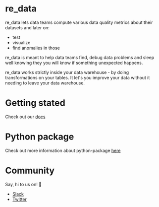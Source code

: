 # re_data

re_data lets data teams compute various data quality metrics about their datasets and later on:
  - test
  - visualize
  - find anomalies in those

re_data is meant to help data teams find, debug data problems and sleep well knowing they you will know if something unexpected happens.

re_data works strictly inside your data warehouse - by doing transformations on your tables. It let's you improve your data without it needing to leave your data warehouse.

# Getting stated

Check out our [docs](https://re-data.github.io/re-data/docs/introduction/whatis)

# Python package

Check out more information about python-package [here](https://github.com/re-data/re-data)

# Community

Say, hi to us on! 🙂

- [Slack](http://re-data.io/slack)
- [Twitter](https://twitter.com/re_data_labs)

